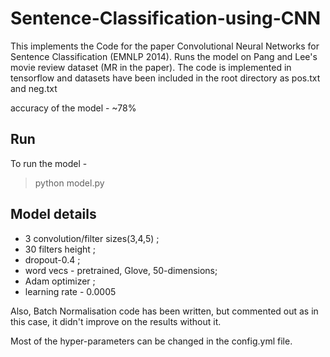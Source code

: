 # Sentence-Classification-using-CNN

This implements the Code for the paper Convolutional Neural Networks for Sentence Classification (EMNLP 2014).
Runs the model on Pang and Lee's movie review dataset (MR in the paper). The code is implemented in tensorflow and datasets have been
included in the root directory as pos.txt and neg.txt

accuracy of the model - ~78%

## Run
To run the model - 
> python model.py

## Model details 
 * 3 convolution/filter sizes(3,4,5) ;
 * 30 filters height ;
 * dropout-0.4 ;
 * word vecs - pretrained, Glove, 50-dimensions;
 * Adam optimizer ; 
 * learning rate - 0.0005

Also, Batch Normalisation code has been written, but commented out as in this case, it didn't improve on the results without it.

Most of the hyper-parameters can be changed in the config.yml file.

